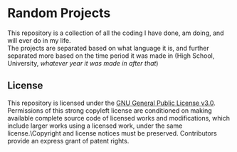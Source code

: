 
# Random Projects

This repository is a collection of all the coding I have done, am doing, and will ever do in my life.\
The projects are separated based on what language it is, and further separated more based on the time period it was made in (High School, University, *whatever year it was made in after that*)


## License
This repository is licensed under the [GNU General Public License v3.0](https://choosealicense.com/licenses/gpl-3.0/).\
Permissions of this strong copyleft license are conditioned on making available complete source code of licensed works and modifications, which include larger works using a licensed work, under the same license.\Copyright and license notices must be preserved. Contributors provide an express grant of patent rights.
